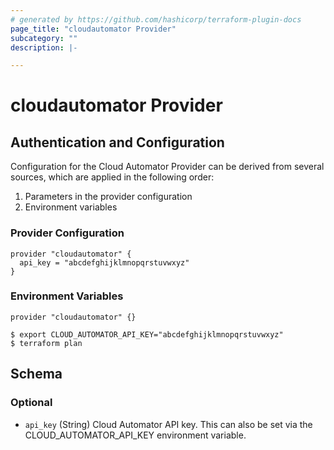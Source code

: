 ```yaml
---
# generated by https://github.com/hashicorp/terraform-plugin-docs
page_title: "cloudautomator Provider"
subcategory: ""
description: |-

---
```


# cloudautomator Provider

## Authentication and Configuration
Configuration for the Cloud Automator Provider can be derived from several sources, which are applied in the following order:

1. Parameters in the provider configuration
1. Environment variables

### Provider Configuration

```hcl
provider "cloudautomator" {
  api_key = "abcdefghijklmnopqrstuvwxyz"
}
```

### Environment Variables

```hcl
provider "cloudautomator" {}
```

```shell
$ export CLOUD_AUTOMATOR_API_KEY="abcdefghijklmnopqrstuvwxyz"
$ terraform plan
```

<!-- schema generated by tfplugindocs -->
## Schema

### Optional

- `api_key` (String) Cloud Automator API key. This can also be set via the CLOUD_AUTOMATOR_API_KEY environment variable.
